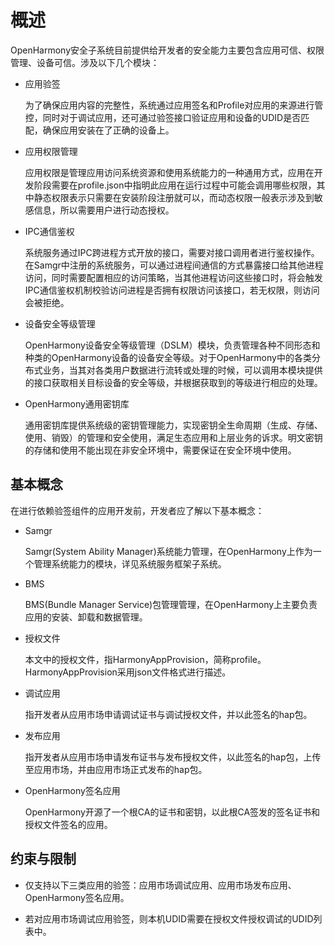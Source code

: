# 概述


OpenHarmony安全子系统目前提供给开发者的安全能力主要包含应用可信、权限管理、设备可信。涉及以下几个模块：


- 应用验签

  为了确保应用内容的完整性，系统通过应用签名和Profile对应用的来源进行管控，同时对于调试应用，还可通过验签接口验证应用和设备的UDID是否匹配，确保应用安装在了正确的设备上。

- 应用权限管理

  应用权限是管理应用访问系统资源和使用系统能力的一种通用方式，应用在开发阶段需要在profile.json中指明此应用在运行过程中可能会调用哪些权限，其中静态权限表示只需要在安装阶段注册就可以，而动态权限一般表示涉及到敏感信息，所以需要用户进行动态授权。

- IPC通信鉴权

  系统服务通过IPC跨进程方式开放的接口，需要对接口调用者进行鉴权操作。在Samgr中注册的系统服务，可以通过进程间通信的方式暴露接口给其他进程访问，同时需要配置相应的访问策略，当其他进程访问这些接口时，将会触发IPC通信鉴权机制校验访问进程是否拥有权限访问该接口，若无权限，则访问会被拒绝。

- 设备安全等级管理

  OpenHarmony设备安全等级管理（DSLM）模块，负责管理各种不同形态和种类的OpenHarmony设备的设备安全等级。对于OpenHarmony中的各类分布式业务，当其对各类用户数据进行流转或处理的时候，可以调用本模块提供的接口获取相关目标设备的安全等级，并根据获取到的等级进行相应的处理。

- OpenHarmony通用密钥库

  通用密钥库提供系统级的密钥管理能力，实现密钥全生命周期（生成、存储、使用、销毁）的管理和安全使用，满足生态应用和上层业务的诉求。明文密钥的存储和使用不能出现在非安全环境中，需要保证在安全环境中使用。


## 基本概念

在进行依赖验签组件的应用开发前，开发者应了解以下基本概念：

- Samgr

  Samgr(System Ability Manager)系统能力管理，在OpenHarmony上作为一个管理系统能力的模块，详见系统服务框架子系统。

- BMS

  BMS(Bundle Manager Service)包管理管理，在OpenHarmony上主要负责应用的安装、卸载和数据管理。

- 授权文件

  本文中的授权文件，指HarmonyAppProvision，简称profile。HarmonyAppProvision采用json文件格式进行描述。

- 调试应用

  指开发者从应用市场申请调试证书与调试授权文件，并以此签名的hap包。

- 发布应用

  指开发者从应用市场申请发布证书与发布授权文件，以此签名的hap包，上传至应用市场，并由应用市场正式发布的hap包。

- OpenHarmony签名应用

  OpenHarmony开源了一个根CA的证书和密钥，以此根CA签发的签名证书和授权文件签名的应用。


## 约束与限制

- 仅支持以下三类应用的验签：应用市场调试应用、应用市场发布应用、OpenHarmony签名应用。

- 若对应用市场调试应用验签，则本机UDID需要在授权文件授权调试的UDID列表中。
